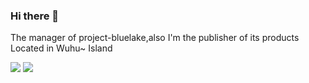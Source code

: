 ### Hi there 👋
The manager of project-bluelake,also I'm the publisher of its products
Located in Wuhu~ Island

![](https://github-readme-stats.vercel.app/api?username=happyeggchen&show_icons=true&theme=dracula)
![](https://github-readme-stats.vercel.app/api/top-langs/?username=happyeggchen&show_icons=true&theme=dracula)
